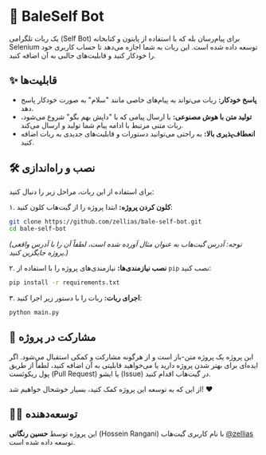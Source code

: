 # 🤖 BaleSelf Bot

یک ربات تلگرامی (Self Bot) برای پیام‌رسان بله که با استفاده از پایتون و کتابخانه Selenium توسعه داده شده است. این ربات به شما اجازه می‌دهد تا حساب کاربری خود را خودکار کنید و قابلیت‌های جالبی به آن اضافه کنید.

## ✨ قابلیت‌ها

- **پاسخ خودکار:** ربات می‌تواند به پیام‌های خاصی مانند "سلام" به صورت خودکار پاسخ دهد.
- **تولید متن با هوش مصنوعی:** با ارسال پیامی که با "داپش بهم بگو" شروع می‌شود، ربات متنی مرتبط با ادامه پیام شما تولید و ارسال می‌کند.
- **انعطاف‌پذیری بالا:** به راحتی می‌توانید دستورات و قابلیت‌های جدیدی به ربات اضافه کنید.

## 🛠️ نصب و راه‌اندازی

برای استفاده از این ربات، مراحل زیر را دنبال کنید:

۱. **کلون کردن پروژه:**
   ابتدا پروژه را از گیت‌هاب کلون کنید:
   ```bash
   git clone https://github.com/zellias/bale-self-bot.git
   cd bale-self-bot
   ```
   *(توجه: آدرس گیت‌هاب به عنوان مثال آورده شده است، لطفاً آن را با آدرس واقعی پروژه جایگزین کنید.)*

۲. **نصب نیازمندی‌ها:**
   نیازمندی‌های پروژه را با استفاده از `pip` نصب کنید:
   ```bash
   pip install -r requirements.txt
   ```

۳. **اجرای ربات:**
   ربات را با دستور زیر اجرا کنید:
   ```bash
   python main.py
   ```
## 🤝 مشارکت در پروژه

این پروژه یک پروژه متن-باز است و از هرگونه مشارکت و کمکی استقبال می‌شود. اگر ایده‌ای برای بهتر شدن پروژه دارید یا می‌خواهید قابلیتی به آن اضافه کنید، لطفاً از طریق پول ریکوئست (Pull Request) یا ایشو (Issue) در گیت‌هاب اقدام کنید.

از این که به توسعه این پروژه کمک کنید، بسیار خوشحال خواهیم شد! ❤️

## 👨‍💻 توسعه‌دهنده

این پروژه توسط **حسین رنگانی** (Hossein Rangani) با نام کاربری گیت‌هاب [@zellias](https://github.com/zellias) توسعه داده شده است.